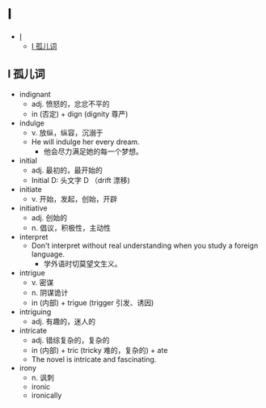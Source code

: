 # I

- [I](#i)
  - [I 孤儿词](#i-孤儿词)

## I 孤儿词

- indignant
  - adj. 愤怒的，忿忿不平的
  - in (否定) + dign (dignity 尊严)
- indulge
  - v. 放纵，纵容，沉溺于
  - He will indulge her every dream.
    - 他会尽力满足她的每一个梦想。
- initial
  - adj. 最初的，最开始的
  - Initial D: 头文字 D （drift 漂移)
- initiate
  - v. 开始，发起，创始，开辟
- initiative
  - adj. 创始的
  - n. 倡议，积极性，主动性
- interpret
  - Don't interpret without real understanding when you study a foreign
    language.
    - 学外语时切莫望文生义。
- intrigue
  - v. 密谋
  - n. 阴谋诡计
  - in (内部) + trigue (trigger 引发、诱因)
- intriguing
  - adj. 有趣的，迷人的
- intricate
  - adj. 错综复杂的，复杂的
  - in (内部) + tric (tricky 难的，复杂的) + ate
  - The novel is intricate and fascinating.
- irony
  - n. 讽刺
  - ironic
  - ironically
